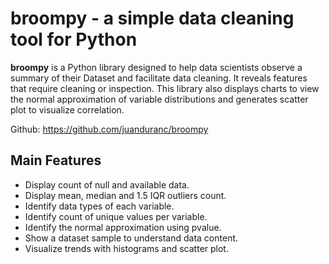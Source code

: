broompy - a simple data cleaning tool for Python
===================================================

**broompy** is a Python library designed to help 
data scientists observe a summary of their 
Dataset and facilitate data cleaning. It reveals 
features that require cleaning or inspection. 
This library also displays charts to view the normal 
approximation of variable distributions and generates 
scatter plot to visualize correlation.

Github: https://github.com/juanduranc/broompy

Main Features
-------------
  - Display count of null and available data.
  - Display mean, median and 1.5 IQR outliers count.
  - Identify data types of each variable.
  - Identify count of unique values per variable.
  - Identify the normal approximation using pvalue.
  - Show a dataset sample to understand data content.
  - Visualize trends with histograms and scatter plot.